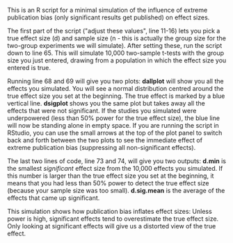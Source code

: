 This is an R script for a minimal simulation of the influence of extreme publication bias (only significant results get published) on effect sizes. 

The first part of the script ("adjust these values", line 11-16) lets you pick a true effect size (d) and sample size (n - this is actually the group size for the two-group experiments we will simulate). After setting these, run the script down to line 65. This will simulate 10,000 two-sample t-tests with the group size you just entered, drawing from a population in which the effect size you entered is true.

Running line 68 and 69 will give you two plots: **dallplot** will show you all the effects you simulated. You will see a normal distribution centred around the true effect size you set at the beginning. The true effect is marked by a blue vertical line. **dsigplot** shows you the same plot but takes away all the effects that were not significant. If the studies you simulated were underpowered (less than 50% power for the true effect size), the blue line will now be standing alone in empty space. If you are running the script in RStudio, you can use the small arrows at the top of the plot panel to switch back and forth between the two plots to see the immediate effect of extreme publication bias (suppressing all non-significant effects). 

The last two lines of code, line 73 and 74, will give you two outputs: **d.min** is the smallest *significant* effect size from the 10,000 effects you simulated. If this number is larger than the true effect size you set at the beginning, it means that you had less than 50% power to detect the true effect size (because your sample size was too small). **d.sig.mean** is the average of the effects that came up significant.

This simulation shows how publication bias inflates effect sizes: Unless power is high, significant effects tend to overestimate the true effect size. Only looking at significant effects will give us a distorted view of the true effect.